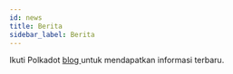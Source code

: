 ```yaml
---
id: news
title: Berita
sidebar_label: Berita
---
```


Ikuti Polkadot [ blog ](https://polkadot.network/blog/) untuk mendapatkan informasi terbaru.
